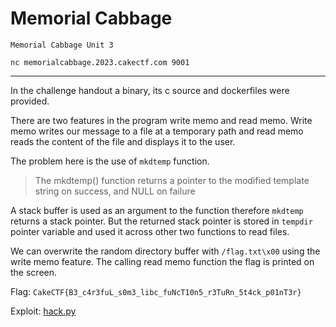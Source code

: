 # Memorial Cabbage
```
Memorial Cabbage Unit 3

nc memorialcabbage.2023.cakectf.com 9001
```
---

In the challenge handout a binary, its c source and dockerfiles were provided.

There are two features in the program write memo and read memo. Write memo writes our message to a file at a temporary path and read memo reads the content of the file and displays it to the user.

The problem here is the use of `mkdtemp` function.
> The mkdtemp() function returns a pointer to the modified template string on success, and NULL on failure

A stack buffer is used as an argument to the function therefore `mkdtemp` returns a stack pointer. But the returned stack pointer is stored in `tempdir` pointer variable and used it across other two functions to read files.

We can overwrite the random directory buffer with `/flag.txt\x00` using the write memo feature. The calling read memo function the flag is printed on the screen.

Flag: `CakeCTF{B3_c4r3fuL_s0m3_libc_fuNcT10n5_r3TuRn_5t4ck_p01nT3r}`

Exploit: [hack.py](./hack.py)